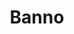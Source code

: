 ---
codehost: https://github.com/https://github.com/banno
linkedin: https://linkedin.com/company/banno
logohandle: banno
sort: banno
title: Banno
twitter: https://x.com/bannoJHA
website: https://banno.com/
---